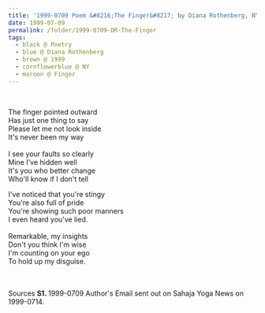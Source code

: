 ```yaml
---
title: '1999-0709 Poem &#8216;The Finger&#8217; by Diana Rothenberg, NY'
date: 1999-07-09
permalink: /folder/1999-0709-DR-The-Finger
tags:
  - black @ Poetry
  - blue @ Diana Rothenberg
  - brown @ 1999
  - cornflowerblue @ NY
  - maroon @ Finger
---
```


<br>

<p>
The finger pointed outward<br>
Has just one thing to say<br>
Please let me not look inside<br>
It's never been my way<br>
<br>
I see your faults so clearly<br>
Mine I've hidden well<br>
It's you who better change<br>
Who'll know if I don't tell<br>

I've noticed that you're stingy<br>
You're also full of pride<br>
You're showing such poor manners<br>
I even heard you've lied.<br>
<br>
Remarkable, my insights<br>
Don't you think I'm wise<br>
I'm counting on your ego<br>
To hold up my disguise.<br>
</p>

<br>

<br>

<wave-list>
<list-title color="DarkSeaGreen" width="40">Sources</list-title>
  <list-item color="BlanchedAlmond"  width="280"><b>S1. </b> 1999-0709 Author's Email sent out on Sahaja Yoga News on 1999-0714.</list-item>
</wave-list>